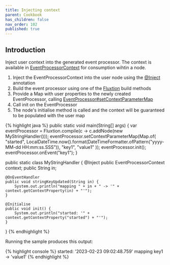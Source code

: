 ```yaml
---
title: Injecting context
parent: Cookbook
has_children: false
nav_order: 102
published: true
---
```


## Introduction

Inject user context into the generated event processor. The context is available in 
[EventProcessorContext]({{site.fluxtion_src_runtime}}/EventProcessorContext.java)
for consumption wihtin a node. 

1. Inject the EventProcessorContext into the user node using the [@Inject]({{site.fluxtion_src_runtime}}/annotations/builder/Inject.java) annotation
2. Build the event processor using one of the [Fluxtion]({{site.fluxtion_src_compiler}}/Fluxtion.java) build methods
3. Provide a Map with user properties to the newly created EventProcessor, calling [EventProcessor#setContextParameterMap]({{site.fluxtion_src_runtime}}/StaticEventProcessor.java#L80)
4. Call init on the EventProcessor
5. The node's initialise method is called and the context will be guaranteed to be populated with the user map


{% highlight java %}
public static void main(String[] args) {
    var eventProcessor = Fluxtion.compile(c -> c.addNode(new MyStringHandler()));
    eventProcessor.setContextParameterMap(Map.of(
        "started", LocalDateTime.now().format(DateTimeFormatter.ofPattern("yyyy-MM-dd HH:mm:ss.SSS")),
        "key1", "value1"
    ));
    eventProcessor.init();
    eventProcessor.onEvent("key1");
}

public static class MyStringHandler {
    @Inject
    public EventProcessorContext context;
    public String in;

    @OnEventHandler
    public void stringKeyUpdated(String in) {
        System.out.println("mapping " + in + " -> '" + context.getContextProperty(in) + "'");
    }

    @Initialise
    public void init() {
        System.out.println("started: '" + context.getContextProperty("started") + "'");
    }
}
{% endhighlight %}


Running the sample produces this output:

{% highlight console %}
started: '2023-02-23 09:02:48.759'
mapping key1 -> 'value1'
{% endhighlight %}






